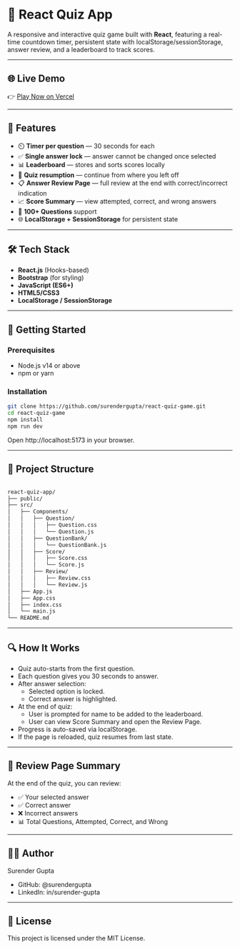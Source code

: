# 🧠 React Quiz App

A responsive and interactive quiz game built with **React**, featuring a real-time countdown timer, persistent state with localStorage/sessionStorage, answer review, and a leaderboard to track scores.

---

## 🌐 Live Demo

👉 [Play Now on Vercel](https://react-quiz-game-zeta.vercel.app/)

---

## 📌 Features

- ⏲️ **Timer per question** — 30 seconds for each
- ✅ **Single answer lock** — answer cannot be changed once selected
- 📊 **Leaderboard** — stores and sorts scores locally
- 🔄 **Quiz resumption** — continue from where you left off
- 📋 **Answer Review Page** — full review at the end with correct/incorrect indication
- 📈 **Score Summary** — view attempted, correct, and wrong answers
- 🧠 **100+ Questions** support
- 🌐 **LocalStorage + SessionStorage** for persistent state

---

## 🛠️ Tech Stack

- **React.js** (Hooks-based)
- **Bootstrap** (for styling)
- **JavaScript (ES6+)**
- **HTML5/CSS3**
- **LocalStorage / SessionStorage**

---

## 🚀 Getting Started

### Prerequisites

- Node.js v14 or above
- npm or yarn

### Installation

```bash
git clone https://github.com/surendergupta/react-quiz-game.git
cd react-quiz-game
npm install
npm run dev
```

Open http://localhost:5173 in your browser.

---

## 📁 Project Structure

```bash

react-quiz-app/
├── public/
├── src/
│   ├── Components/
│   │   ├── Question/
│   │   │   ├── Question.css
│   │   │   └── Question.js
│   │   ├── QuestionBank/
│   │   │   └── QuestionBank.js
│   │   ├── Score/
│   │   │   ├── Score.css
│   │   │   └── Score.js
│   │   ├── Review/
│   │   │   ├── Review.css
│   │   │   └── Review.js
│   ├── App.js
│   ├── App.css
│   ├── index.css
│   └── main.js
└── README.md

```

---

## 🔍 How It Works
- Quiz auto-starts from the first question.
- Each question gives you 30 seconds to answer.
- After answer selection:
    - Selected option is locked.
    - Correct answer is highlighted.
- At the end of quiz:
    - User is prompted for name to be added to the leaderboard.
    - User can view Score Summary and open the Review Page.
- Progress is auto-saved via localStorage.
- If the page is reloaded, quiz resumes from last state.

---

## 🧪 Review Page Summary
At the end of the quiz, you can review:
- ✅ Your selected answer
- ✅ Correct answer
- ❌ Incorrect answers
- 📊 Total Questions, Attempted, Correct, and Wrong

---

## 👨‍💻 Author
Surender Gupta
- GitHub: @surendergupta
- LinkedIn: in/surender-gupta

---

## 📄 License
This project is licensed under the MIT License.
